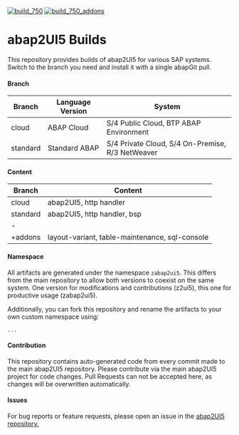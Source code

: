 [![build_750](https://github.com/abap2UI5/test/actions/workflows/build_750.yml/badge.svg)](https://github.com/abap2UI5/test/actions/workflows/build_750.yml)
[![build_750_addons](https://github.com/abap2UI5/builds/actions/workflows/build_750_addons.yml/badge.svg)](https://github.com/abap2UI5/builds/actions/workflows/build_750_addons.yml)

# abap2UI5 Builds

This repository provides builds of abap2UI5 for various SAP systems. Switch to the branch you need and install it with a single abapGit pull.

#### Branch

| Branch    | Language Version | System                | 
|-----------| ---------------------------| ----------------------------|
| cloud     | ABAP Cloud | S/4 Public Cloud, BTP ABAP Environment |
| standard  | Standard ABAP | S/4 Private Cloud, S/4 On-Premise, R/3 NetWeaver    |

#### Content
| Branch    | Content |
|-----------|------------------|
| cloud     | abap2UI5, http handler       |
| standard      |  abap2UI5, http handler, bsp  |
|   -    |    |
| +addons  | layout-variant, table-maintenance, sql-console |


#### Namespace
All artifacts are generated under the namespace `zabap2ui5`. This differs from the main repository to allow both versions to coexist on the same system. One version for modifications and contributions (z2ui5), this one for productive usage (zabap2ui5).

Additionally, you can fork this repository and rename the artifacts to your own custom namespace using:
```
...
```

#### Contribution
This repository contains auto-generated code from every commit made to the main abap2UI5 repository. Please contribute via the main abap2UI5 project for code changes. Pull Requests can not be accepted here, as changes will be overwritten automatically.

#### Issues
For bug reports or feature requests, please open an issue in the [abap2UI5 repository.](https://github.com/abap2UI5/abap2UI5/issues)
